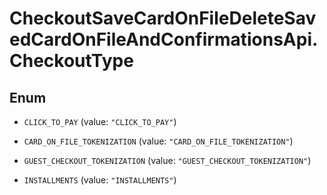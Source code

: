 # CheckoutSaveCardOnFileDeleteSavedCardOnFileAndConfirmationsApi.CheckoutType

## Enum


* `CLICK_TO_PAY` (value: `"CLICK_TO_PAY"`)

* `CARD_ON_FILE_TOKENIZATION` (value: `"CARD_ON_FILE_TOKENIZATION"`)

* `GUEST_CHECKOUT_TOKENIZATION` (value: `"GUEST_CHECKOUT_TOKENIZATION"`)

* `INSTALLMENTS` (value: `"INSTALLMENTS"`)


